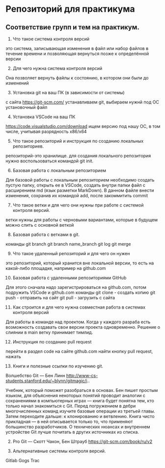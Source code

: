 # Репозиторий для практикума
## Соответствие групп и тем на практикум.

1. Что такое система контроля версий

это система, записывающая изменения в файл или набор файлов в течение времени и позволяющая вернуться позже к определённой версии

2. Для чего нужна система контроля версий

Она позволяет вернуть файлы к состоянию, в котором они были до изменений

3. Установка git на ваш ПК (в зависимости от системы)

с сайта https://git-scm.com/ устанавливаем git, выбираем нужнй под ОС установочный файл

4. Установка VSCode на ваш ПК

https://code.visualstudio.com/download
ищем версию под нашу ОС, в том числе, учитывая разрядность x86/x64

5. Что такое репозиторий и инструкция по созданию локальных репозиториев.

репозиторий-это хранилище. 
для создания локального репозитория нужно воспользоваться командой git init.

6. Базовая работа с локальным репозиторием

Для базовой работы с локальным репозиторием необходимо создать пустую папку, открыть ее в VSCode, создать внутри папки файл с расширением md (язык разметки MarkDown).  В данном файле внести изменения, сохранив их командой add, после закоммитить commit 

7. Что такое ветки и для чего они нужны при работе с системой контроля версий.

ветки нужны для работы с черновыми вариантами, которые в будущем можно слить с основной веткой

8. Базовая работа с ветками в git.

команды git branch
git branch name_branch
git log
git merge 

9. Что такое удаленный репозиторий и для чего он нужен

это репозиторий, который хранится вне локальной версии, то есть на какой-либо площадке, например на github.com

10. Базовая работа с удаленными репозиториями GitHub

Для этого сначала надо зарегистрироваться на github.com, потом подружить VSCode и github.com
команды git clone - создать копию
git push - отправить на сайт 
git pull  - загрузить с сайта

11. Как строится и для чего нужна совместная работа в системах контроля версий

Для работы в команде над проектом. Когда у каждого разраба есть возможность создавать свои версии проекта одновременно. Решение о слиянии в main ветку принимает тимлид.

12. Инструкция по созданию pull request

перейти в раздел code на сайте github.com
найти кнопку pull  request, нажать

13. Книги и полезные ссылки по изучению git.

 Волшебство Git — Бен Линн
http://www-cs-students.stanford.edu/~blynn/gitmagic/i..

Учебник, который поможет разобраться в основах. Бен пишет простым языком, для объяснения некоторых понятий проводит аналогии с сохранениями в компьютерных играх — книга будет понятна тем, кто только начал знакомиться с Git. Перед погружением в дебри многочисленных команд изучите базовые операции из третьей главы. Затем переходите дальше: к клонированию и ветвлению. Книга чисто прикладная — в ней описывается только то, что применяют большинство разработчиков. О технических нюансах и внутреннем устройстве Git лучше почитать в других источниках из списка.

2. Pro Git — Скотт Чакон, Бен Штрауб
https://git-scm.com/book/ru/v2

14. Альтернативные системы контроля версий.

Gitlab
Gogs
Trac

